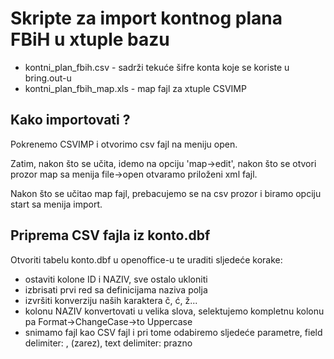Skripte za import kontnog plana FBiH u xtuple bazu
==================================================

* kontni_plan_fbih.csv - sadrži tekuće šifre konta koje se koriste u bring.out-u
* kontni_plan_fbih_map.xls - map fajl za xtuple CSVIMP

Kako importovati ?
------------------

Pokrenemo CSVIMP i otvorimo csv fajl na meniju open.

Zatim, nakon što se učita, idemo na opciju 'map->edit', nakon što se otvori prozor map
sa menija file->open otvaramo priloženi xml fajl.

Nakon što se učitao map fajl, prebacujemo se na csv prozor i biramo opciju start sa menija import.

Priprema CSV fajla iz konto.dbf
-------------------------------

Otvoriti tabelu konto.dbf u openoffice-u te uraditi sljedeće korake:

* ostaviti kolone ID i NAZIV, sve ostalo ukloniti
* izbrisati prvi red sa definicijama naziva polja
* izvršiti konverziju naših karaktera č, ć, ž...
* kolonu NAZIV konvertovati u velika slova, selektujemo kompletnu kolonu pa Format->ChangeCase->to Uppercase
* snimamo fajl kao CSV fajl i pri tome odabiremo sljedeće parametre, field delimiter: , (zarez), text delimiter: prazno


